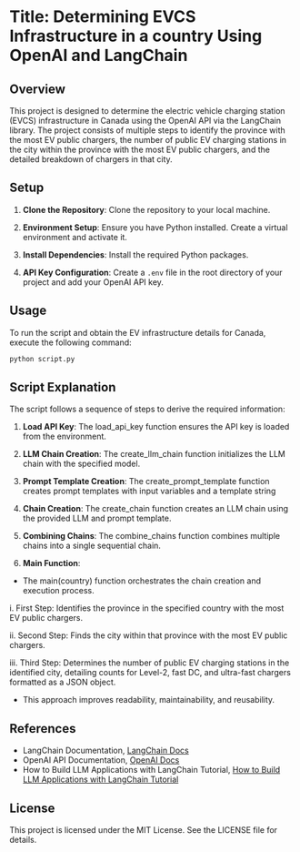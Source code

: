 
# Title: **Determining EVCS Infrastructure in a country Using OpenAI and LangChain**

## Overview

This project is designed to determine the electric vehicle charging station (EVCS) infrastructure in Canada using the OpenAI API via the LangChain library. The project consists of multiple steps to identify the province with the most EV public chargers, the number of public EV charging stations in the city within the province with the most EV public chargers, and the detailed breakdown of chargers in that city.

## Setup

1. **Clone the Repository**: Clone the repository to your local machine.

2. **Environment Setup**: Ensure you have Python installed. Create a virtual environment and activate it.

3. **Install Dependencies**: Install the required Python packages.

4. **API Key Configuration**: Create a `.env` file in the root directory of your project and add your OpenAI API key.


## Usage

To run the script and obtain the EV infrastructure details for Canada, execute the following command:
```bash
python script.py
```

## Script Explanation

The script follows a sequence of steps to derive the required information:

1. **Load API Key**: 
The load_api_key function ensures the API key is loaded from the environment.

2. **LLM Chain Creation**:
The create_llm_chain function initializes the LLM chain with the specified model.

3. **Prompt Template Creation**:
The create_prompt_template function creates prompt templates with input variables and a template string

4. **Chain Creation**:
The create_chain function creates an LLM chain using the provided LLM and prompt template.

5. **Combining Chains**:
The combine_chains function combines multiple chains into a single sequential chain.

6. **Main Function**:

- The main(country) function orchestrates the chain creation and execution process.

i. First Step: Identifies the province in the specified country with the most EV public chargers.

ii. Second Step: Finds the city within that province with the most EV public chargers.

iii. Third Step: Determines the number of public EV charging stations in the identified city, detailing counts for Level-2, fast DC, and ultra-fast chargers formatted as a JSON object.

- This approach improves readability, maintainability, and reusability.


## References

* LangChain Documentation, [LangChain Docs](https://api.python.langchain.com/en/latest/langchain_api_reference.html)
* OpenAI API Documentation, [OpenAI Docs](https://platform.openai.com/docs/overview)
* How to Build LLM Applications with LangChain Tutorial, [How to Build LLM Applications with LangChain Tutorial](https://www.datacamp.com/tutorial/how-to-build-llm-applications-with-langchain)


## License

This project is licensed under the MIT License. See the LICENSE file for details.




